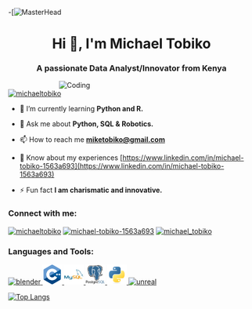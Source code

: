 -[![MasterHead](https://previews.123rf.com/images/pratyaksa/pratyaksa1701/pratyaksa170100107/70660351-businessman-working-and-analyzing-financial-statistics-data-analysis-concept-business-intelligence-t.jpg)
<h1 align="center">Hi 👋, I'm Michael Tobiko</h1>
<h3 align="center">A passionate Data Analyst/Innovator from Kenya</h3>
<img align="right" alt="Coding" width="400" src="https://c.tenor.com/2uyENRmiUt0AAAAM/coding.gif">

<p align="left"> <a href="https://twitter.com/michaeltobiko" target="blank"><img src="https://img.shields.io/twitter/follow/michaeltobiko?logo=twitter&style=for-the-badge" alt="michaeltobiko" /></a> </p>

- 🌱 I’m currently learning **Python and R.**

- 💬 Ask me about **Python, SQL & Robotics.**

- 📫 How to reach me **miketobiko@gmail.com**

- 📄 Know about my experiences [https://www.linkedin.com/in/michael-tobiko-1563a693](https://www.linkedin.com/in/michael-tobiko-1563a693)

- ⚡ Fun fact **I am charismatic and innovative.**

<h3 align="left">Connect with me:</h3>
<p align="left">
<a href="https://twitter.com/MichaelTobiko" target="blank"><img align="center" src="https://raw.githubusercontent.com/rahuldkjain/github-profile-readme-generator/master/src/images/icons/Social/twitter.svg" alt="michaeltobiko" height="30" width="40" /></a>
<a href="https://linkedin.com/in/michael-tobiko-1563a693" target="blank"><img align="center" src="https://raw.githubusercontent.com/rahuldkjain/github-profile-readme-generator/master/src/images/icons/Social/linked-in-alt.svg" alt="michael-tobiko-1563a693" height="30" width="40" /></a>
<a href="https://instagram.com/michael_tobiko" target="blank"><img align="center" src="https://raw.githubusercontent.com/rahuldkjain/github-profile-readme-generator/master/src/images/icons/Social/instagram.svg" alt="michael_tobiko" height="30" width="40" /></a>
</p>

<h3 align="left">Languages and Tools:</h3>
<p align="left"> <a href="https://www.blender.org/" target="_blank" rel="noreferrer"> <img src="https://download.blender.org/branding/community/blender_community_badge_white.svg" alt="blender" width="40" height="40"/> </a> <a href="https://www.w3schools.com/cpp/" target="_blank" rel="noreferrer"> <img src="https://raw.githubusercontent.com/devicons/devicon/master/icons/cplusplus/cplusplus-original.svg" alt="cplusplus" width="40" height="40"/> </a> <a href="https://www.mysql.com/" target="_blank" rel="noreferrer"> <img src="https://raw.githubusercontent.com/devicons/devicon/master/icons/mysql/mysql-original-wordmark.svg" alt="mysql" width="40" height="40"/> </a> <a href="https://www.postgresql.org" target="_blank" rel="noreferrer"> <img src="https://raw.githubusercontent.com/devicons/devicon/master/icons/postgresql/postgresql-original-wordmark.svg" alt="postgresql" width="40" height="40"/> </a> <a href="https://www.python.org" target="_blank" rel="noreferrer"> <img src="https://raw.githubusercontent.com/devicons/devicon/master/icons/python/python-original.svg" alt="python" width="40" height="40"/> </a> <a href="https://unrealengine.com/" target="_blank" rel="noreferrer"> <img src="https://raw.githubusercontent.com/kenangundogan/fontisto/036b7eca71aab1bef8e6a0518f7329f13ed62f6b/icons/svg/brand/unreal-engine.svg" alt="unreal" width="40" height="40"/> </a> </p>

[![Top Langs](https://https://github-readme-stats.vercel.app/api/top-langs/?username=miketobz&layout=compact)](https://github.com/miketobz/github-readme-stats)
